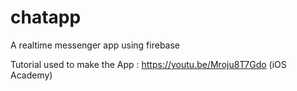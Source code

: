 # chatapp
A realtime messenger app using firebase

Tutorial used to make the App : https://youtu.be/Mroju8T7Gdo (iOS Academy)
